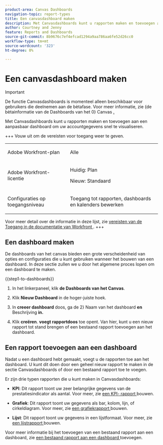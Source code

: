 ```yaml
---
product-area: Canvas Dashboards
navigation-topic: report-types
title: Een canvasdashboard maken
description: Met Canvasdashboards kunt u rapporten maken en toevoegen aan een aanpasbaar dashboard om uw accountgegevens snel te visualiseren.
author: Courtney and Jenny
feature: Reports and Dashboards
source-git-commit: 8b9676c7ef4efcad1294a9aa786aa6fe52d26cc0
workflow-type: tm+mt
source-wordcount: '323'
ht-degree: 0%

---
```


# Een canvasdashboard maken

>[!IMPORTANT]
>
>De functie Canvasdashboards is momenteel alleen beschikbaar voor gebruikers die deelnemen aan de bètafase. Voor meer informatie, zie {de bètainformatie van de Dashboards van het 0} Canvas [.](/help/quicksilver/product-announcements/betas/canvas-dashboards-beta/canvas-dashboards-beta-information.md)

Met Canvasdashboards kunt u rapporten maken en toevoegen aan een aanpasbaar dashboard om uw accountgegevens snel te visualiseren.

+++ Vouw uit om de vereisten voor toegang weer te geven.

<table style="table-layout:auto"> 
<col> 
</col> 
<col> 
</col> 
<tbody> 
<tr> 
   <td role="rowheader"><p>Adobe Workfront-plan</p></td> 
   <td> 
<p>Alle </p> 
   </td> 
<tr> 
 <tr> 
   <td role="rowheader"><p>Adobe Workfront-licentie</p></td> 
   <td> 
<p>Huidig: Plan </p> 
<p>Nieuw: Standaard</p> 
   </td> 
   </tr> 
  </tr> 
  <tr> 
   <td role="rowheader"><p>Configuraties op toegangsniveau</p></td> 
   <td><p>Toegang tot rapporten, dashboards en kalenders bewerken</p>
  </td> 
  </tr>  
</tbody> 
</table>

Voor meer detail over de informatie in deze lijst, zie [ vereisten van de Toegang in de documentatie van Workfront ](/help/quicksilver/administration-and-setup/add-users/access-levels-and-object-permissions/access-level-requirements-in-documentation.md).
+++

## Een dashboard maken

De dashboards van het canvas bieden een grote verscheidenheid van opties en configuraties die u kunt gebruiken wanneer het bouwen van een dashboard. In deze sectie zullen we u door het algemene proces lopen om een dashboard te maken.

{{step1-to-dashboards}}

1. In het linkerpaneel, klik **de Dashboards van het Canvas**.

1. Klik **Nieuw Dashboard** in de hoger-juiste hoek.

1. In **creeer dashboard** doos, ga de 2} Naam van het dashboard **en** Beschrijving **in.**

1. Klik **creëren**. **voegt rapportdoos** toe opent. Van hier, kunt u een nieuw rapport tot stand brengen of een bestaand rapport toevoegen aan het dashboard.

## Een rapport toevoegen aan een dashboard

Nadat u een dashboard hebt gemaakt, voegt u de rapporten toe aan het dashboard. U kunt dit doen door een geheel nieuw rapport te maken in de sectie Canvasdashboards of door een bestaand rapport toe te voegen.

Er zijn drie typen rapporten die u kunt maken in Canvasdashboards:

* **KPI**: Dit rapport toont uw zeer belangrijke gegevens van de prestatiesindicator als aantal.
Voor meer, zie [ een KPI- rapport ](/help/quicksilver/reports-and-dashboards/canvas-dashboards/add-reports/build-kpi-report.md) bouwen.

* **Grafiek**: Dit rapport toont uw gegevens als bar, kolom, lijn, of cirkeldiagram.
Voor meer, zie [ een grafiekrapport ](/help/quicksilver/reports-and-dashboards/canvas-dashboards/add-reports/build-chart-report.md) bouwen.

* **Lijst**: Dit rapport toont uw gegevens in een lijstformaat.
Voor meer, zie [ een lijstrapport ](/help/quicksilver/reports-and-dashboards/canvas-dashboards/add-reports/build-table-report.md) bouwen.

Voor meer informatie bij het toevoegen van een bestaand rapport aan een dashboard, zie [ een bestaand rapport aan een dashboard ](/help/quicksilver/reports-and-dashboards/canvas-dashboards/add-reports/add-existing-report.md) toevoegen.